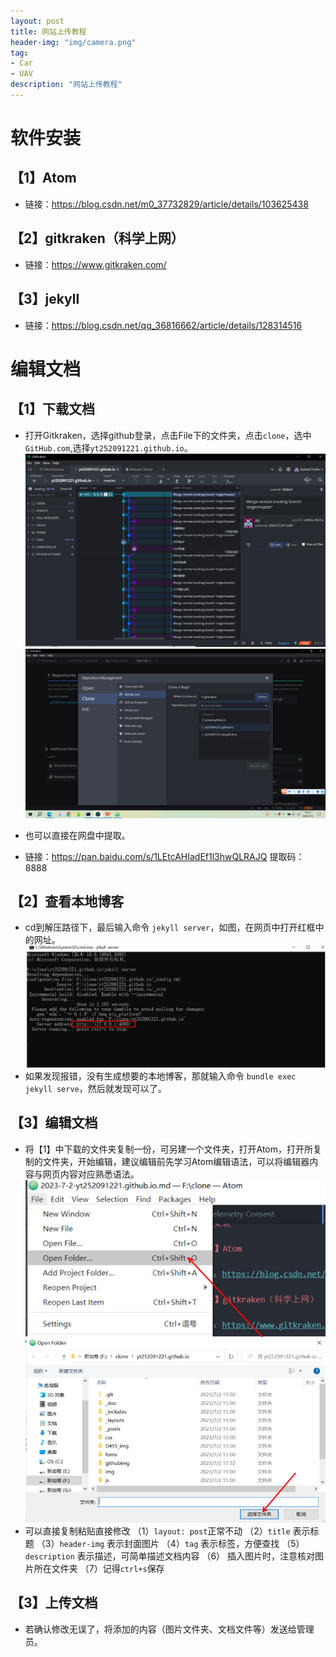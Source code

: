 ```yaml
---
layout: post
title: 网站上传教程
header-img: "img/camera.png"
tag:
- Car
- UAV
description: "网站上传教程"
---
```


# 软件安装

## 【1】Atom

- 链接：https://blog.csdn.net/m0_37732829/article/details/103625438

## 【2】gitkraken（科学上网）

- 链接：https://www.gitkraken.com/

## 【3】jekyll

- 链接：https://blog.csdn.net/qq_36816662/article/details/128314516

# 编辑文档

## 【1】下载文档

- 打开Gitkraken，选择github登录，点击File下的文件夹，点击```clone```，选中```GitHub.com```,选择```yt252091221.github.io```。
![1](/githubimg/1.png )
![2](/githubimg/4.png )

- 也可以直接在网盘中提取。
- 链接：https://pan.baidu.com/s/1LEtcAHIadEf1l3hwQLRAJQ
  提取码：8888

## 【2】查看本地博客
- cd到解压路径下，最后输入命令 ```jekyll server```，如图，在网页中打开红框中的网址。
![2](/githubimg/5.png )
- 如果发现报错，没有生成想要的本地博客，那就输入命令 ```bundle exec jekyll serve```，然后就发现可以了。

## 【3】编辑文档
- 将【1】中下载的文件夹复制一份，可另建一个文件夹，打开Atom，打开所复制的文件夹，开始编辑，建议编辑前先学习Atom编辑语法，可以将编辑器内容与网页内容对应熟悉语法。
![1](/githubimg/2.png )
![1](/githubimg/3.png )
- 可以直接复制粘贴直接修改
（1）```layout: post```正常不动
（2）```title``` 表示标题
（3）```header-img``` 表示封面图片
（4）```tag``` 表示标签，方便查找
（5）```description``` 表示描述，可简单描述文档内容
（6） 插入图片时，注意核对图片所在文件夹
（7）记得```ctrl+s```保存

## 【3】上传文档
- 若确认修改无误了，将添加的内容（图片文件夹、文档文件等）发送给管理员。
